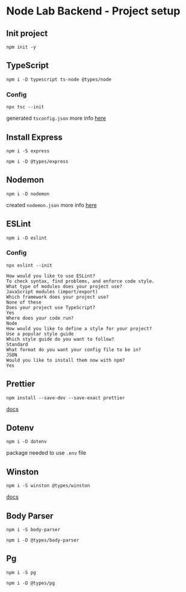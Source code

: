 # Node Lab Backend - Project setup

## Init project
```
npm init -y
```

## TypeScript
```
npm i -D typescript ts-node @types/node
```

### Config
```
npx tsc --init
```
generated `tsconfig.json` more info [here](https://www.typescriptlang.org/docs/handbook/compiler-options.html)


## Install Express
```
npm i -S express
```
```
npm i -D @types/express
```

## Nodemon
```
npm i -D nodemon
```
created `nodemon.json` more info [here](https://github.com/remy/nodemon#nodemon)

## ESLint
```
npm i -D eslint
```

### Config
```
npx eslint --init

How would you like to use ESLint?
To check syntax, find problems, and enforce code style.
What type of modules does your project use?
JavaScript modules (import/export)
Which framework does your project use?
None of these
Does your project use TypeScript?
Yes
Where does your code run?
Node
How would you like to define a style for your project?
Use a popular style guide
Which style guide do you want to follow?
Standard
What format do you want your config file to be in?
JSON
Would you like to install them now with npm?
Yes
```

## Prettier
```
npm install --save-dev --save-exact prettier
```
[docs](https://prettier.io/docs/en/install.html) 

## Dotenv
```
npm i -D dotenv
```
package needed to use `.env` file

## Winston
```
npm i -S winston @types/winston
```
[docs](https://github.com/winstonjs/winston)

## Body Parser
```
npm i -S body-parser 
```
```
npm i -D @types/body-parser
```

## Pg
```
npm i -S pg
```

```
npm i -D @types/pg
```
